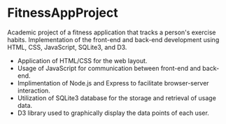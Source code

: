 # FitnessAppProject
Academic project of a fitness application that tracks a person's exercise habits.
Implementation of the front-end and back-end development using HTML, CSS, JavaScript, SQLite3, and D3.

- Application of HTML/CSS for the web layout.
- Usage of JavaScript for communication between front-end and back-end.
- Implimentation of Node.js and Express to facilitate browser-server interaction.
- Utilization of SQLite3 database for the storage and retrieval of usage data.
- D3 library used to graphically display the data points of each user.
